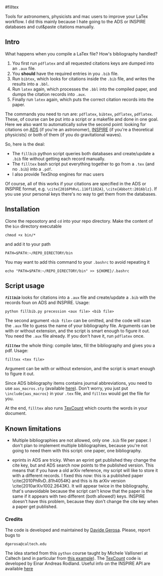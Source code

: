 #filltex

Tools for astronomers, physicists and mac users to improve your LaTex workflow.  I did this mainly because I hate going to the ADS or INSPIRE databases and cut&paste citations manually.


## Intro

What happens when you compile a LaTex file? How's bibliography handled?

  1. You first run `pdflatex` and all requested citations keys are dumped into an `.aux` file.
  2. You **should** have the required entries in you `.bib` file.
  3. Run `bibtex`, which looks for citations inside the `.bib` file, and writes the results into a `.bbl`.
  4. Run `latex` again, which processes the `.bbl` into the compiled paper, and dumps the citation records into `.aux`.
  5. Finally run `latex` again, which puts the correct citation records into the paper.

The commands you need to run are: `pdflatex`, `bibtex`, `pdflatex`, `pdflatex`. These, of course can be put into a script or a makefile and done in one goal.
Here we also want to automatically solve the second point: looking for citations on [ADS](http://adsabs.harvard.edu) (if you're an astronomer), [INSPIRE](http://inspirehep.net) (if you're a theoretical physicists) or both of them (if you do gravitational waves).

So, here is the deal:

  - The `fillbib` python script queries both databases and create/update a `.bib` file without getting each record manually.
  - The `filltex` bash script put everything together to go from a `.tex` (and no `.bib`) into a `.pdf`.
  - I also provide TexShop engines for mac users

Of course, all of this works if your citations are specified in the ADS or INSPIRE format, e.g. `\cite{2016PhRvL.116f1102A}`, `\cite{Abbott:2016blz}`. If you use your personal keys there's no way to get them from the databases.


## Installation

Clone the reposotory and `cd` into your repo directory. Make the content of the `bin` directory executable

    chmod +x bin/*

and add it to your path
 
    PATH=$PATH:~/REPO_DIRECTORY/bin
   
You may want to add this command to your `.bashrc` to avoid repeating it
    
    echo "PATH=$PATH:~/REPO_DIRECTORY/bin" >> ${HOME}/.bashrc
   
   
## Script usage

***`fillbib`*** looks for citations into a `.aux` file and create/update a `.bib` with the records foun on ADS and INSPIRE.
Usage:

    python fillbib.py precession <aux file> <bib file>

The second argument `<bib file>` can be omitted, and the code will scan the `.aux` file to guess the name of your bibliography file.
Arguments can be with or without extension, and the script is smart enough to figure it out. 
You need the `.aux` file already. If you don't have it, run `pdflatex` once.

***`filltex`*** the whole thing: compile latex, fill the bibliography and gives you a pdf. Usage:

    filltex <tex file>

Argument can be with or without extension, and the script is smart enough to figure it out. 

Since ADS bibliography items contains journal abbreviations, you need to use `aas_macros.sty` (available [here](http://doc.adsabs.harvard.edu/abs_doc/aas_macros.sty)). Don't worry, you just put `\include{aas_macros}` in your `.tex` file, and `filltex` would get the file for you. 

At the end, `filltex` also runs [TexCount](http://app.uio.no/ifi/texcount) which counts the words in your document.


## Known limitations

  - Multiple bibliographies are not allowed, only one `.bib` file per paper. I don't plan to implement multiple bibliographies, because you're not going to need them with this script: one paper, one bibliography.

  - eprints in ADS are tricky. When an eprint get published they change the cite key, but and ADS search now points to the published version. This means that if you have a old arXiv reference, my script will like to store it with a different records. I fixed this now: this is a published paper \cite{2010PhRvD..81h4054K} and this is its arXiv version \cite{2010arXiv1002.2643K}. It will appear twice in the bibliography, that's unavoidable because the script can't know that the paper is the same if it appears with two different (both allowed!) keys. INSPIRE doesn't have this problem, because they don't change the cite key when a paper get published.


### Credits
The code is developed and maintained by [Davide Gerosa](www.davidegerosa.com).
Please, report bugs to

    dgerosa@caltech.edu

The idea started from this `python` course taught by Michele Vallisneri at Caltech (and in particular from [this example](http://www.vallis.org/salon/summary-2.html)). The [TexCount](http://app.uio.no/ifi/texcount) code is developed by Einar Andreas Rodland. Useful info on the INSPIRE API are available [here](https://inspirehep.net/info/hep/pub_list)

